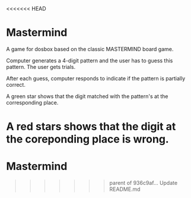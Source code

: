 <<<<<<< HEAD
# Mastermind

A game for dosbox based on the classic MASTERMIND board game.

Computer generates a 4-digit pattern and the user has to guess this pattern. The user gets  trials.

After each guess, computer responds to indicate if the pattern is partially correct.

A green star shows that the digit matched with the pattern's at the corresponding place.

A red stars shows that the digit at the coreponding place is wrong.
=======
# Mastermind
>>>>>>> parent of 936c9af... Update README.md
